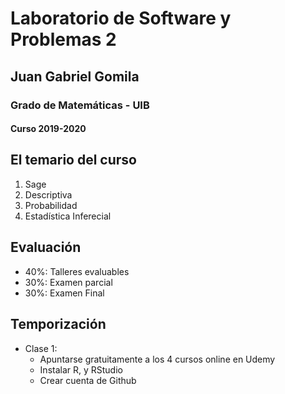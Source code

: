 # Laboratorio de Software y Problemas 2
## Juan Gabriel Gomila
### Grado de Matemáticas - UIB
#### Curso 2019-2020

## El temario del curso

1. Sage
1. Descriptiva
1. Probabilidad
1. Estadística Inferecial

## Evaluación

+ 40%: Talleres evaluables
+ 30%: Examen parcial
+ 30%: Examen Final

## Temporización

* Clase 1: 
  * Apuntarse gratuitamente a los 4 cursos online en Udemy
  * Instalar R, y RStudio
  * Crear cuenta de Github

